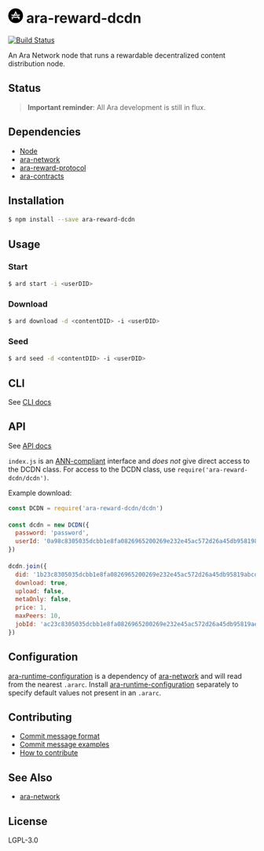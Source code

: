 <img src="https://github.com/arablocks/ara-module-template/blob/master/ara.png" width="30" height="30" />  ara-reward-dcdn
====================

[![Build Status](https://travis-ci.com/AraBlocks/ara-reward-dcdn.svg?token=r6p7pesHZ9MRJsVsrYFe&branch=master)](https://travis-ci.com/AraBlocks/ara-reward-dcdn)

An Ara Network node that runs a rewardable decentralized content distribution node.

## Status

> **Important reminder**: All Ara development is still in flux.

## Dependencies
- [Node](https://nodejs.org/en/download/)
- [ara-network][ara-network]
- [ara-reward-protocol](ara-reward-protocol)
- [ara-contracts](ara-contracts)

## Installation
```sh
$ npm install --save ara-reward-dcdn
```

## Usage

### Start

```sh
$ ard start -i <userDID>
```

### Download
```sh
$ ard download -d <contentDID> -i <userDID>
```

### Seed
```sh
$ ard seed -d <contentDID> -i <userDID>
```

## CLI
See [CLI docs](/docs/CLI-README.md)

## API
See [API docs](/docs/API-README.md)

`index.js` is an [ANN-compliant](https://github.com/arablocks/ara-network) interface and *does not* give direct access to the DCDN class. For access to the DCDN class, use `require('ara-reward-dcdn/dcdn')`.


Example download:
```js
const DCDN = require('ara-reward-dcdn/dcdn')

const dcdn = new DCDN({
  password: 'password',
  userId: '0a98c8305035dcbb1e8fa0826965200269e232e45ac572d26a45db9581986e67'
})

dcdn.join({
  did: '1b23c8305035dcbb1e8fa0826965200269e232e45ac572d26a45db95819abcd1',
  download: true,
  upload: false,
  metaOnly: false,
  price: 1,
  maxPeers: 10,
  jobId: 'ac23c8305035dcbb1e8fa0826965200269e232e45ac572d26a45db95819aef24'
})
```

## Configuration
[ara-runtime-configuration][ara-runtime-configuration] is a dependency of [ara-network][ara-network] and will read from the nearest `.ararc`.  Install [ara-runtime-configuration][ara-runtime-configuration] separately to specify default values not present in an `.ararc`.

## Contributing
- [Commit message format](/.github/COMMIT_FORMAT.md)
- [Commit message examples](/.github/COMMIT_FORMAT_EXAMPLES.md)
- [How to contribute](/.github/CONTRIBUTING.md)

## See Also
- [ara-network][ara-network]

## License
LGPL-3.0

[ara-network]: https://github.com/arablocks/ara-network
[ara-runtime-configuration]: https://github.com/arablocks/ara-runtime-configuration
[ara-reward-protocol]:https://github.com/arablocks/ara-reward-protocol
[ara-contracts]:https://github.com/arablocks/ara-contracts
[ara-filesystem]:https://github.com/arablocks/ara-filesystem